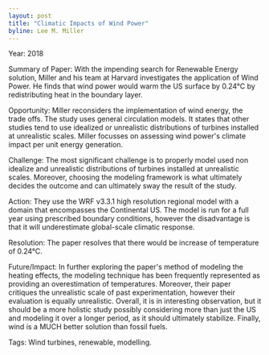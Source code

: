 ```yaml
---
layout: post
title: "Climatic Impacts of Wind Power"
byline: Lee M. Miller
---
```

Year: 2018

Summary of Paper: With the impending search for Renewable Energy solution, Miller and his team at Harvard investigates the application of Wind Power. He finds that wind power would warm the US surface by 0.24°C by redistributing heat in the boundary layer. 

Opportunity: Miller reconsiders the implementation of wind energy, the trade offs. The study uses general circulation models. It states that other studies tend to use idealized or unrealistic distributions of turbines installed at unrealistic scales. Miller focusses on assessing wind power's climate impact per unit energy generation.

Challenge: The most significant challenge is to properly model used non idealize and unrealistic distributions of turbines installed at unrealistic scales. Moreover, choosing the modeling framework is what ultimately decides the outcome and can ultimately sway the result of the study.

Action: They use the WRF v3.3.1 high resolution regional model with a domain that encompasses the Continental US. The model is run for a full year using prescribed boundary conditions, however the disadvantage is that it will underestimate global-scale climatic response. 

Resolution: The paper resolves that there would be increase of temperature of 0.24°C. 

Future/Impact: In further exploring the paper's method of modeling the heating effects, the modeling technique has been frequently represented as providing an overestimation of temperatures. Moreover, their paper critiques the unrealistic scale of past experimentation, however their evaluation is equally unrealistic. Overall, it is in interesting observation, but it should be a more holistic study possibly considering more than just the US and modeling it over a longer period, as it should ultimately stabilize. Finally, wind is a MUCH better solution than fossil fuels.

Tags: Wind turbines, renewable, modelling. 
